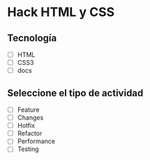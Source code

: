 # Hack HTML y CSS

## Tecnología
- [ ] HTML
- [ ] CSS3
- [ ] docs

## Seleccione el tipo de actividad
- [ ] Feature
- [ ] Changes
- [ ] Hotfix
- [ ] Refactor
- [ ] Performance
- [ ] Testing
